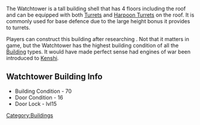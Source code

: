 The Watchtower is a tall building shell that has 4 floors including the
roof and can be equipped with both [Turrets](Turrets.md "wikilink") and
[Harpoon Turrets](Harpoon_Turret.md "wikilink") on the roof. It is commonly
used for base defence due to the large height bonus it provides to
turrets.

Players can construct this building after researching [](Large_Building_Shells_(Tech).md). Not that it matters in
game, but the Watchtower has the highest building condition of all the
[Building](Buildings_List.md "wikilink") types. It would have made perfect
sense had engines of war been introduced to [Kenshi](Kenshi.md "wikilink").

## Watchtower Building Info

- Building Condition - 70
- Door Condition - 16
- Door Lock - lvl15

[Category:Buildings](Category:Buildings "wikilink")